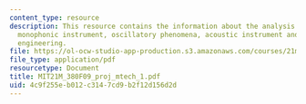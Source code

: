 ```yaml
---
content_type: resource
description: This resource contains the information about the analysis of the theremin,
  monophonic instrument, oscillatory phenomena, acoustic instrument and theremin's
  engineering.
file: https://ol-ocw-studio-app-production.s3.amazonaws.com/courses/21m-380-music-and-technology-contemporary-history-and-aesthetics-fall-2009/4c9f255eb012c3147cd9b2f12d156d2d_MIT21M_380F09_proj_mtech_1.pdf
file_type: application/pdf
resourcetype: Document
title: MIT21M_380F09_proj_mtech_1.pdf
uid: 4c9f255e-b012-c314-7cd9-b2f12d156d2d
---
```

